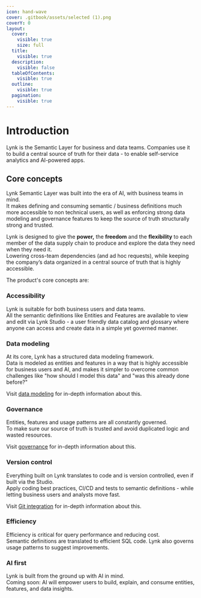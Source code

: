 ```yaml
---
icon: hand-wave
cover: .gitbook/assets/selected (1).png
coverY: 0
layout:
  cover:
    visible: true
    size: full
  title:
    visible: true
  description:
    visible: false
  tableOfContents:
    visible: true
  outline:
    visible: true
  pagination:
    visible: true
---
```


# Introduction

Lynk is the Semantic Layer for business and data teams. Companies use it to build a central source of truth for their data - to enable self-service analytics and AI-powered apps.

## Core concepts&#x20;

Lynk Semantic Layer was built into the era of AI, with business teams in mind. \
It makes defining and consuming semantic / business definitions much more accessible to non technical users, as well as enforcing strong data modeling and governance features to keep the source of truth structurally strong and trusted.&#x20;

Lynk is designed to give the **power,** the **freedom** and the **flexibility** to each member of the data supply chain to produce and explore the data they need when they need it. \
Lowering cross-team dependencies (and ad hoc requests), while keeping the company’s data organized in a central source of truth that is highly accessible.

The product's core concepts are:

### **Accessibility**

Lynk is suitable for both business users and data teams. \
All the semantic definitions like Entities and Features are available to view and edit via Lynk Studio - a user friendly data catalog and glossary where anyone can access and create data in a simple yet governed manner.

### **Data modeling**

At its core, Lynk has a structured data modeling framework.\
Data is modeled as entities and features in a way that is highly accessible for business users and AI, and makes it simpler to overcome common challenges like "how should I model this data" and "was this already done before?"

Visit [data modeling](reference/data-modeling/) for in-depth information about this.

### **Governance**

Entities, features and usage patterns are all constantly governed.\
To make sure our source of truth is trusted and avoid duplicated logic and wasted resources.

Visit [governance](reference/governance.md) for in-depth information about this.

### **Version control**

Everything built on Lynk translates to code and is version controlled, even if built via the Studio. \
Apply coding best practices, CI/CD and tests to semantic definitions - while letting business users and analysts move fast.

Visit [Git integration](reference/integrations/git.md) for in-depth information about this.

### **Efficiency**

Efficiency is critical for query performance and reducing cost.\
Semantic definitions are translated to efficient SQL code. Lynk also governs usage patterns to suggest improvements.

### **AI first**

Lynk is built from the ground up with AI in mind.\
Coming soon: AI will empower users to build, explain, and consume entities, features, and data insights.
